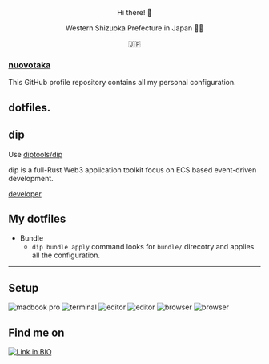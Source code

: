 


<div align="center">
  <br />  <br />
  
  <p>Hi there! 👋</p>
  
  <p>Western Shizuoka Prefecture in Japan 🍊🍵</p>
  🇯🇵
</div>

### [nuovotaka](https://github.com/nuovotaka)

This GitHub profile repository contains all my personal configuration.

## dotfiles.

## dip

Use [diptools/dip](https://github.com/diptools/dip)

dip is a full-Rust Web3 application toolkit focus on ECS based event-driven development.

[developer](https://github.com/junichisugiura)

## My dotfiles

- Bundle
  - `dip bundle apply` command looks for `bundle/` direcotry and applies all the configuration.
 
 -----

## Setup

![macbook pro](https://img.shields.io/badge/M4%20Pro%20MacBook%20Pro%2024'-000000?style=for-the-badge&logo=apple)
![terminal](https://img.shields.io/badge/Kitty-000000?style=for-the-badge&logo=kitty)
![editor](https://img.shields.io/badge/Vscode-000000?style=for-the-badge&logo=vscode)
![editor](https://img.shields.io/badge/Neovim-000000?style=for-the-badge&logo=neovim)
![browser](https://img.shields.io/badge/Brave-000000?style=for-the-badge&logo=brave)
![browser](https://img.shields.io/badge/Dia-000000?style=for-the-badge&logo=dia)

## Find me on

[![Link in BIO](https://img.shields.io/badge/Link%20in%20Bio-000?style=for-the-badge&logo=linkinbio)](https://linkinbio.nuovotaka.com)
